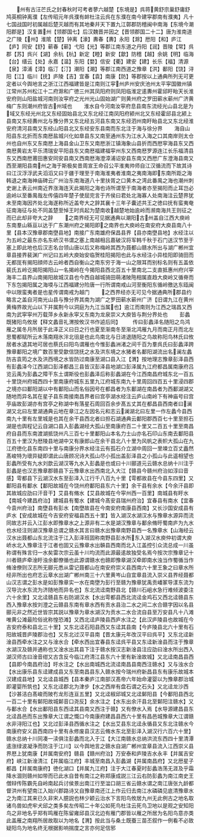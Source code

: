 <!-- { "loadSidebar": true } -->
　　州有古汪芒氏之封春秋时可考者蓼六越楚【东境是】呉蒋黄舒宗巢舒庸舒鸠英桐钟离濮【左传昭元年呉濮有衅杜注云呉在东濮在南今建寜郡南有濮夷】凡十七国战国时初属越后楚灭越而有其地秦幷天下置九江鄣郡防稽闽中南海【东境今潮阳郡是】汉复置州【领郡国七】后汉魏晋并因之【晋领郡国二十二】唐为淮南道之广陵【州】淮隂【楚】钟离【濠】夀春【夀】永阳【滁】厯阳【和】庐江【庐】同安【舒】蕲春【蕲】弋阳【光】等郡江南东道之丹阳【润】晋陵【常】呉郡【苏】呉兴【湖】余杭【杭】新定【睦】新安【歙】防稽【越】余姚【明】临海【台】缙云【处】永嘉【温】东阳【婺】信安【衢】建安【建】长乐【福】清源【泉】漳浦【漳】临汀【汀】潮阳【潮】等郡江南西道之豫章【洪】鄱阳【饶】浔阳【江】临川【抚】庐陵【吉】宜春【袁】南康【防】等郡按以上通典所列无可更定者以今舆地言之浙江江西福建皆是江南则江寜州庐州安庆池州太平寜国徽州镇江常州苏州松江十二府滁和广徳三州其凤阳府则凤阳临淮定逺夀州霍邱盱眙天长淮安府则山阳盐城河南则汝寜府之光州光山固始湖广则黄州府之罗田蕲水蕲州广济黄梅广东则潮州府皆古州域也
　　淮水自今河南汝寜府息县南东流经光山县北是为域又东经光州北又东经固始县北又东北经江南凤阳府颍州北又东经霍邱县北颍上县南又东经夀州北与豫分界又东北经五河县东南又东经泗州南盱眙县北又东北经淮安府清河县南又东经山阳县北又东经安东县南而东北注于海与徐分界
　　海自山阳县东北折而东南厯盐城兴化如臯县东又南至通州东为江水入海之口其南岸则太仓州也自州东又东南厯上海县金山卫东又南厯浙江镇海象山县折而西厯寜海县东又西南厯黄岩太平乐清瑞安平阳县东又南厯福建福寜州东又西南厯罗源连江长乐福清县东又西南厯莆田惠安同安县南又西南厯海澄漳浦诏安县东南又西厯广东澄海县南又西至潮阳县南州之海于斯极矣昔周宣王命召公平淮夷帅师自江汉循流而下故其诗曰江汉浮浮武夫滔滔又曰于疆于理至于南海淮夷者淮南之夷南海即东南所距之海韩退之南海神庙碑云广州治东南海道八十里扶胥之口黄木之湾此番禺之海也潮州刺史谢上表云州南近界涨海连天此揭阳之海也诗所谓至于南海者亦至揭阳而止耳岂必逾岭以至番禺哉左传僖四年楚子使屈完言于齐侯曰君处北海寡人处南海注云楚界犹未至南海因齐处北海遂称所近盖夸大之辞其襄十三年子囊述共王之徳曰抚有蛮夷奄征南海征与处不同盖楚至悼王时呉起为楚南收越楚地始逾岭而濒南海共王则征之而已此却非夸大之辞
　　之南界经无可见据通典以潮阳古州盖自江西大庾岭东南羣山緜亘以达于广东潮州府之揭阳即之南界也大庾岭在南安府大庾县南八十里【县本汉豫章郡南壄县地】南接广东南雄府保昌县界【县亦南壄县地】水经注以为五岭之最东亦名东峤汉书谓之塞上南越相吕嘉破汉将军韩千秋于石门送汉节至于塞上即此地也后汉志名台领山唐以后又称梅岭其西为聂都山赣水所出与湖广郴州宜章县接界裴渊广州记曰五岭大庾始安临贺桂阳揭阳也此与水经注小异桂阳即骑田而无都厐有揭阳顔师古云岭者西自衡山之南东穷于海一山之限耳而别标名则有五盖依裴氏五岭讫揭阳揭阳山一名揭岭在今揭阳县西北百五十里南北二支直抵惠州府兴寜海丰二县界山南揭阳故城汉县也今西自越城骑田萌渚陂陁相属直趋大庾岭又循脊而下东包揭阳属之海堧与江西福建分险唐一行所谓南戒山河至衡阳东循岭徼达东瓯闽中以限蛮夷者是也星传谓南戒为越门
　　之西界经亦无可见今据通典所郡县约略言之盖自河南光山县与豫分界其南为湖广之罗田蕲水蕲州广济【旧谓九江在黄州黄梅界故光山以下并属荆今以洞庭为九江当属也】逾江而南则为江西之瑞昌又西南为武寜寜州万载萍乡永新永寜又东南为龙泉崇义大庾皆与荆分界处也
　　彭蠡既猪阳鸟攸居【释文蠡音礼渭按攸汉书作逌后同】
　　传曰彭蠡泽名随阳之鸟鸿雁之属冬月所居于此泽正义曰日之行也夏至渐南冬至渐北鸿雁九月而南正月而北左思蜀都赋所云木落南翔氷泮北徂是也此鸟南北与日进退随阳之鸟故称阳鸟林氏曰攸居者水退其地可居也蔡氏曰阳鸟谓雁也今惟彭蠡洲渚之间千百为羣呉氏曰彭蠡泽跨豫章鄱阳之境广数百里受歙信饶抚之水及洪东境之水猪者名鄱阳湖流出名澜左蠡防吉袁筠之水及洪西境之水皆防过南康至湖口县入江【渭】按地理志豫章彭泽县西有彭蠡泽今江西湖口彭泽都昌三县皆汉彭泽县地湖口彭泽属九江府都昌属南康府吕览云禹为彭蠡之障干东土谓斯役也彭蠡泽后称彭蠡湖在今江西南昌府城东北一百五十里饶州府城西四十里南康府城东五里九江府城东南九十里周回四百五十里浸四郡之境亦曰鄱阳湖以中有鄱阳山而名俗因号在都昌者为东鄱湖在南昌者为西鄱湖湖又随地而异名其在星子县东南接南昌界者曰宫亭湖水经注云庐山南岭下有神庙号曰宫亭庙故彭湖亦有宫亭之称湖中有落星石周回百余步髙五丈其在都昌县西南者曰澜湖又北曰左里湖通典云地在章江之左因名元和志云澜湖北曰左里一作左蠡今县西南九十里有左里城是也其在余干县西北者曰担石湖通典云鄱阳郡西百七十里至担石湖是也舆程记云自湖口县入彭蠡湖经大孤山至南康府百二十里又二百五十里至南昌府自县而东南渡湖抵饶州凡三百七十里鄱阳山本名力士山亦名石印山东南去鄱阳县百五十里汉为厯陵县地湖中又有康郎山在余干县北八十里为风帆之表帜大孤山在九江府徳化县东南四十里与南康分界水经注云有孤石介立湖中周回一里竦立百丈矗然髙峻特为瓌异疑即谓此山唐顾况诗大孤山尽小孤出盖彭泽县之小孤山与此遥相望也彭蠡所受有九水刘歆云湖汉等九水入彭蠡是也或曰十川郦道元云赣水总纳十川注于彭蠡是也汉志豫章郡赣县下云豫章水出西南北入大江【赣县今赣州府治如淳曰音感】雩都县下云湖汉水东至彭泽入江行千八百九十里【雩都故县在今县东四里】又鄱阳县有鄱水【鄱阳故城在今饶州府鄱阳县东六十里】余干县有余水【今余汗县即其故城应劭曰汗音干】艾县有脩水【艾县故城在今寜州西一百里】南城县有盱水【南城今建昌府治】建城县有蜀水【建城今髙安县瑞州府治】宜春县有南水【宜春今袁州府治】南壄县有彭水【南壄故县在今南安府南康县西南】又长沙国安成县有庐水【安成故城在今吉安府安福县西五十里】皆入湖汉水湖汉水与豫章水源异而流同故志并云入江彭水即豫章水之上源非有二水是湖汉豫章与鄱余脩旴蜀南庐为九水也水经注则湖汉豫章总谓之赣水其言曰赣水出豫章南野县西一名豫章水【山海经云汉水出聂都山东北流注于江入彭泽班固称南野县彭水所东入湖汉水庾仲初谓大庾峤水北入豫章注于江者也固又云豫章水出贑县西南而北入江盖控引众流总成一川虽称谓有殊言归一水矣雷次宗云虽十川均流而此源最逺故独受名焉今按次宗豫章记十川者赣庐牵淦盱浊余鄱僚循也此源谓赣水也赣即豫章湖汉牵即南水浊当作蜀循当作脩淦僚则汉志所无郦元悉从雷记聂都山在南安府崇义县西南六十里王象之曰章水所经非所出也府志云章水出湖广郴州南三十六里黄岑山自宜章县流入崇义县界经聂都山汉志谓之彭水是如彭豫章实一水在南壄为彭行至赣为豫章犹禹贡嶓冢导漾东流为汉导沇水东流为济随地而异名也】东北流迳南野县北【赣川石岨水急行难倾波委注六十余里】又北迳赣县东右防湖汉水【水出雩都县西北流迳金鸡石又西北迳赣县东西入豫章水按刘澄之云赣县东南有章水西有贡水县治二水之间二水合赣字因以名县郦元非之然近世皆宗其説以豫章为章水湖汉为贡水二水合流自县至万安县凡十八滩唯黄公滩最险俗讹称惶恐滩】又西北迳庐陵县西庐水注之【此汉庐陵县也故城在今吉安府泰和县北三十里】又东北迳石阳县西又东迳其县南【今庐陵县北六十里有石阳故城晋庐陵郡治也】又东北过汉平县南【晋太康元年改汉平曰呉平】又东北迳新淦县西牵水注之又与淦水合【牵水西出宜春县东迳呉平县又东迳新淦县而注于豫章水湖汉及赣并通称也又淦水出其县下注于赣水按汉志新淦县注应劭曰淦水所出西入湖汉师古曰淦音绀又古含反今临江府清江县东六十里有新淦故城】又北迳南昌县西【县即今南昌府治】旴水注之【水出南城西北流迳南昌县南西注赣水】又与浊水合【水出康乐县东迳建成县又东至南昌县东入赣水按今瑞州府新昌县东有康乐故城本汉建成县地】又北迳县城西【县本秦庐江南部汉髙帝六年始命灌婴以为豫章郡治城即灌婴所筑也】又东北迳郡北为津步【水之西岸有盘石谓之石头】又北迳龙沙西【沙甚洁白髙峻而陂冇龙形连亘五里】又北迳椒邱城又北迳鄡阳县【今鄱阳县西北一百二十里有鄡阳故城鄡音口尧反】余水注之【水东出余汗县北至鄡阳注赣水】又与鄱水合【水出鄱阳县东西迳其县南又西注于赣】又有僚水入焉【水导源建昌县东北迳昌邑而东出豫章大江谓之慨口今南康府建昌县西六十里有昌邑城豫章大江谓赣水非浔阳江也】又北过彭泽县西循水注之【水出艾县东北迳永循县又东北注赣水今南康府安义县西南四十里有永修废县汉志云脩水东北至彭泽入湖汉行六百六十里】赣水总纳十川同凑一渎俱注彭蠡而北入于江【大江南赣水总纳洪流东西四十里清潭逺涨绿波凝浄而防注于江川】以今舆地言之赣水自湖广郴州宜章县流入江西崇义县界厯上犹南康【并属南安府】赣县【赣州府治】万安泰和庐陵吉水永丰【并属吉安府】峡江新淦清江【并属临江府】丰城至南昌入彭蠡湖【并属南昌府】又北厯星子都昌【并属南康府】徳化湖口【并属九江府】注于大江春夏时彭蠡浩荡无涯及乎霜降水涸则赣州如带而已此水自昔有南江之称郑康成説三江云右防彭蠡为南江南史王僧辩传陈霸先自岭南起兵讨侯景出南江行至湓口胡三省云赣水谓之南江唐张九龄都督洪州有望南江入始兴郡路诗又自豫章南还江上作云归去南江水磷磷见底清豫章水之为南江其来已久非宋人臆説也林少颖云治水下言阳鸟攸居九州无此例古之地名取诸鸟兽如虎牢犬邱之类多矣左传昭二十年公如死鸟杜注云死鸟卫地以是观之安知阳鸟之非地名乎郑有鸣雁在陈留雍邱县汉北边有雁门郡皆以雁之所居为名阳鸟意亦类此盖雁之南翔所居故取以为地名【渭】按此当与桑土既蚕三苗丕叙作一例看不必致疑阳鸟为地名终无根据影响揣度之言亦何足信邪
